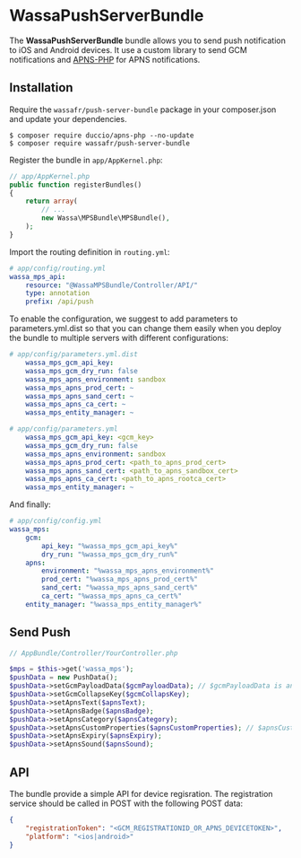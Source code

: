 WassaPushServerBundle
==================
The **WassaPushServerBundle** bundle allows you to send push notification to iOS and Android devices.
It use a custom library to send GCM notifications and [APNS-PHP](#https://github.com/immobiliare/ApnsPHP) for APNS notifications.

Installation
------------
Require the `wassafr/push-server-bundle` package in your composer.json and update
your dependencies.

    $ composer require duccio/apns-php --no-update
    $ composer require wassafr/push-server-bundle

Register the bundle in `app/AppKernel.php`:

```php
// app/AppKernel.php
public function registerBundles()
{
    return array(
        // ...
        new Wassa\MPSBundle\MPSBundle(),
    );
}
```

Import the routing definition in `routing.yml`:

```yaml
# app/config/routing.yml
wassa_mps_api:
    resource: "@WassaMPSBundle/Controller/API/"
    type: annotation
    prefix: /api/push
```

To enable the configuration, we suggest to add parameters to parameters.yml.dist so that you can change them easily when you deploy the bundle to multiple servers with different configurations:

```yaml
# app/config/parameters.yml.dist
    wassa_mps_gcm_api_key:
    wassa_mps_gcm_dry_run: false
    wassa_mps_apns_environment: sandbox
    wassa_mps_apns_prod_cert: ~
    wassa_mps_apns_sand_cert: ~
    wassa_mps_apns_ca_cert: ~
    wassa_mps_entity_manager: ~
```

```yaml
# app/config/parameters.yml
    wassa_mps_gcm_api_key: <gcm_key>
    wassa_mps_gcm_dry_run: false
    wassa_mps_apns_environment: sandbox
    wassa_mps_apns_prod_cert: <path_to_apns_prod_cert>
    wassa_mps_apns_sand_cert: <path_to_apns_sandbox_cert>
    wassa_mps_apns_ca_cert: <path_to_apns_rootca_cert>
    wassa_mps_entity_manager: ~
```

And finally:

```yaml
# app/config/config.yml
wassa_mps:
    gcm:
        api_key: "%wassa_mps_gcm_api_key%"
        dry_run: "%wassa_mps_gcm_dry_run%"
    apns:
        environment: "%wassa_mps_apns_environment%"
        prod_cert: "%wassa_mps_apns_prod_cert%"
        sand_cert: "%wassa_mps_apns_sand_cert%"
        ca_cert: "%wassa_mps_apns_ca_cert%"
    entity_manager: "%wassa_mps_entity_manager%"
```

Send Push
---------
```php
// AppBundle/Controller/YourController.php

$mps = $this->get('wassa_mps');
$pushData = new PushData();
$pushData->setGcmPayloadData($gcmPayloadData); // $gcmPayloadData is an associative array
$pushData->setGcmCollapseKey($gcmCollapsKey);
$pushData->setApnsText($apnsText);
$pushData->setApnsBadge($apnsBadge);
$pushData->setApnsCategory($apnsCategory);
$pushData->setApnsCustomProperties($apnsCustomProperties); // $apnsCustomProperties is an associative array
$pushData->setApnsExpiry($apnsExpiry);
$pushData->setApnsSound($apnsSound);
```

API
---
The bundle provide a simple API for device regisration.
The registration service should be called in POST with the following POST data:

```json
{
    "registrationToken": "<GCM_REGISTRATIONID_OR_APNS_DEVICETOKEN>",
    "platform": "<ios|android>"
}
```

